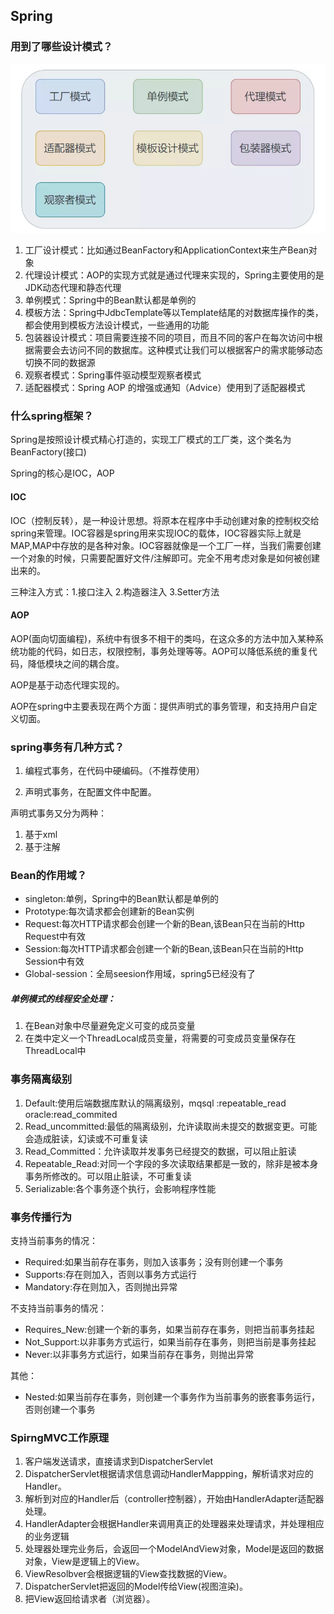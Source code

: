 

## Spring



### 用到了哪些设计模式？

![image-20211217161122376](../images/e-1Spring/image-20211217161122376.png)

1. 工厂设计模式：比如通过BeanFactory和ApplicationContext来生产Bean对象
2. 代理设计模式：AOP的实现方式就是通过代理来实现的，Spring主要使用的是JDK动态代理和静态代理
3. 单例模式：Spring中的Bean默认都是单例的
4. 模板方法：Spring中JdbcTemplate等以Template结尾的对数据库操作的类，都会使用到模板方法设计模式，一些通用的功能
5. 包装器设计模式：项目需要连接不同的项目，而且不同的客户在每次访问中根据需要会去访问不同的数据库。这种模式让我们可以根据客户的需求能够动态切换不同的数据源
6. 观察者模式：Spring事件驱动模型观察者模式
7. 适配器模式：Spring AOP 的增强或通知（Advice）使用到了适配器模式



### 什么spring框架？

Spring是按照设计模式精心打造的，实现工厂模式的工厂类，这个类名为BeanFactory(接口)

Spring的核心是IOC，AOP



#### IOC

IOC（控制反转），是一种设计思想。将原本在程序中手动创建对象的控制权交给spring来管理。IOC容器是spring用来实现IOC的载体，IOC容器实际上就是MAP,MAP中存放的是各种对象。IOC容器就像是一个工厂一样，当我们需要创建一个对象的时候，只需要配置好文件/注解即可。完全不用考虑对象是如何被创建出来的。



三种注入方式：1.接口注入	2.构造器注入 	3.Setter方法



#### AOP

AOP(面向切面编程)，系统中有很多不相干的类吗，在这众多的方法中加入某种系统功能的代码，如日志，权限控制，事务处理等等。AOP可以降低系统的重复代码，降低模块之间的耦合度。

AOP是基于动态代理实现的。



AOP在spring中主要表现在两个方面：提供声明式的事务管理，和支持用户自定义切面。



### spring事务有几种方式？

1. 编程式事务，在代码中硬编码。（不推荐使用）

2. 声明式事务，在配置文件中配置。



声明式事务又分为两种：

1. 基于xml
2. 基于注解



### Bean的作用域？

- singleton:单例，Spring中的Bean默认都是单例的
- Prototype:每次请求都会创建新的Bean实例
- Request:每次HTTP请求都会创建一个新的Bean,该Bean只在当前的Http Request中有效
- Session:每次HTTP请求都会创建一个新的Bean,该Bean只在当前的Http Session中有效
- Global-session：全局seesion作用域，spring5已经没有了



##### 单例模式的线程安全处理：

1. 在Bean对象中尽量避免定义可变的成员变量
2. 在类中定义一个ThreadLocal成员变量，将需要的可变成员变量保存在ThreadLocal中



### 事务隔离级别

1. Default:使用后端数据库默认的隔离级别，mqsql :repeatable_read  oracle:read_commited
2. Read_uncommitted:最低的隔离级别，允许读取尚未提交的数据变更。可能会造成脏读，幻读或不可重复读
3. Read_Committed：允许读取并发事务已经提交的数据，可以阻止脏读
4. Repeatable_Read:对同一个字段的多次读取结果都是一致的，除非是被本身事务所修改的。可以阻止脏读，不可重复读
5. Serializable:各个事务逐个执行，会影响程序性能



### 事务传播行为

支持当前事务的情况：

- Required:如果当前存在事务，则加入该事务；没有则创建一个事务
- Supports:存在则加入，否则以事务方式运行
- Mandatory:存在则加入，否则抛出异常

不支持当前事务的情况：

-  Requires_New:创建一个新的事务，如果当前存在事务，则把当前事务挂起
-  Not_Support:以非事务方式运行，如果当前存在事务，则把当前是事务挂起
-  Never:以非事务方式运行，如果当前存在事务，则抛出异常

其他：

- Nested:如果当前存在事务，则创建一个事务作为当前事务的嵌套事务运行，否则创建一个事务



### SpirngMVC工作原理

1. 客户端发送请求，直接请求到DispatcherServlet
2. DispatcherServlet根据请求信息调动HandlerMappping，解析请求对应的Handler。
3. 解析到对应的Handler后（controller控制器），开始由HandlerAdapter适配器处理。
4. HandlerAdapter会根据Handler来调用真正的处理器来处理请求，并处理相应的业务逻辑
5. 处理器处理完业务后，会返回一个ModelAndView对象，Model是返回的数据对象，View是逻辑上的View。
6. ViewResolbver会根据逻辑的View查找数据的View。
7. DispatcherServlet把返回的Model传给View(视图渲染)。
8. 把View返回给请求者（浏览器）。